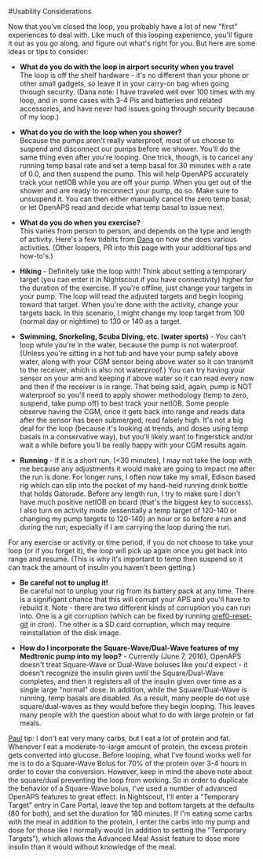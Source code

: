 #Usability Considerations

Now that you've closed the loop, you probably have a lot of new "first" experiences to deal with. Like much of this looping experience, you'll figure it out as you go along, and figure out what's right for you. But here are some ideas or tips to consider:

* **What do you do with the loop in airport security when you travel**
<br> The loop is off the shelf hardware - it's no different than your phone or other small gadgets, so leave it in your carry-on bag when going through security. (Dana note: I have traveled well over 100 times with my loop, and in some cases with 3-4 Pis and batteries and related accessories, and have never had issues going through security because of my loop.)

* **What do you do with the loop when you shower?**
<br>Because the pumps aren't really waterproof, most of us choose to suspend and disconnect our pumps before we shower. You'll do the same thing even after you're looping. One trick, though, is to cancel any running temp basal rate and set a temp basal for 30 minutes with a rate of 0.0, and then suspend the pump. This will help OpenAPS accurately track your netIOB while you are off your pump. When you get out of the shower and are ready to reconnect your pump, do so. Make sure to unsuspend it. You can then either manually cancel the zero temp basal; or let OpenAPS read and decide what temp basal to issue next.

* **What do you do when you exercise?**
<br>This varies from person to person, and depends on the type and length of activity.  Here's a few tidbits from [Dana](http://twitter.com/danamlewis) on how she does various activities. (Other loopers, PR into this page with your additional tips and how-to's.)<br>
 * **Hiking** - Definitely take the loop with! Think about setting a temporary target (you can enter it in Nightscout if you have connectivity) higher for the duration of the exercise. If you're offline, just change your targets in your pump. The loop will read the adjusted targets and begin looping toward that target. When you're done with the activity, change your targets back. In this scenario, I might change my loop target from 100 (normal day or nightime) to 130 or 140 as a target. 
 * **Swimming, Snorkeling, Scuba Diving, etc. (water sports)** - You can't loop while you're in the water, because the pump is not waterproof. (Unless you're sitting in a hot tub and have your pump safely above water, along with your CGM sensor being above water so it can transmit to the receiver, which is also not waterproof.)  You can try having your sensor on your arm and keeping it above water so it can read every now and then if the receiver is in range. That being said, again, pump is NOT waterproof so you'll need to apply shower methodology (temp to zero, suspend, take pump off) to best track your netIOB. Some people observe having the CGM, once it gets back into range and reads data after the sensor has been submerged, read falsely high. It's not a big deal for the loop (because it's looking at trends, and doses using temp basals in a conservative way), but you'll likely want to fingerstick and/or wait a while before you'll be really happy with your CGM results again. 
 
 * **Running** - If it is a short run, (<30 minutes), I may not take the loop with me because any adjustments it would make are going to impact me after the run is done. For longer runs, I often now take my small, Edison based rig which can slip into the pocket of my hand-held running drink bottle that holds Gatorade. Before any length run, I try to make sure I don't have much positive netIOB on board (that's the biggest key to success). I also turn on activity mode (essentially a temp target of 120-140 or changing my pump targets to 120-140) an hour or so before a run and during the run; especially if I am carrying the loop during the run. 
 
 For any exercise or activity or time period, if you do not choose to take your loop (or if you forget it), the loop will pick up again once you get back into range and resume. (This is why it's important to temp then suspend so it can track the amount of insulin you haven't been getting.) 

* **Be careful not to unplug it!**
<br> Be careful not to unplug your rig from its battery pack at any time. There is a signifigant chance that this will corrupt your APS and you'll have to rebuild it. Note - there are two different kinds of corruption you can run into. One is a git corruption (which can be fixed by running [oref0-reset-git](https://github.com/openaps/docs/blob/5f92e233a8dffdf3aad8dee140bf470bb4d9ca13/docs/reference/oref0/oref0-reset-git.md) in cron). The other is a SD card corruption, which may require reinstallation of the disk image. 
 
* **How do I incorporate the Square-Wave/Dual-Wave features of my Medtronic pump into my loop?** - Currently (June 7, 2016), OpenAPS doesn't treat Square-Wave or Dual-Wave boluses like you'd expect - it doesn't recognize the insulin given until the Square/Dual-Wave completes, and then it registers all of the insulin given over time as a single large "normal" dose. In addition, while the Square/Dual-Wave is running, temp basals are disabled. As a result, many people do not use square/dual-waves as they would before they begin looping. This leaves many people with the question about what to do with large protein or fat meals.

[Paul](https://github.com/Spazholio/) tip: I don't eat very many carbs, but I eat a lot of protein and fat. Whenever I eat a moderate-to-large amount of protein, the excess protein gets converted into glucose. Before looping, what I've found works well for me is to do a Square-Wave Bolus for 70% of the protein over 3-4 hours in order to cover the conversion. However, keep in mind the above note about the square/dual preventing the loop from working. So in order to duplicate the behavior of a Square-Wave bolus, I've used a number of advanced OpenAPS features to great effect. In Nightscout, I'll enter a "Temporary Target" entry in Care Portal, leave the top and bottom targets at the defaults (80 for both), and set the duration for 180 minutes. If I'm eating some carbs with the meal in addition to the protein, I enter the carbs into my pump and dose for those like I normally would (in addition to setting the "Temporary Targets”), which allows the Advanced Meal Assist feature to dose more insulin than it would without knowledge of the meal.
